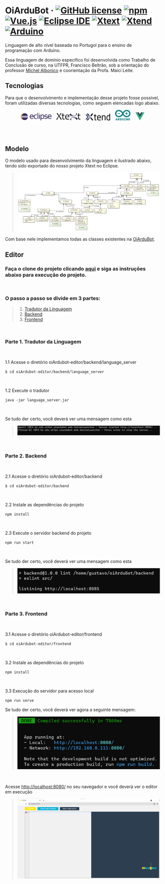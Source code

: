 # OiArduBot &middot; [![GitHub license](https://img.shields.io/badge/license-MIT-blue.svg)](https://github.com/IntelAgir-Research-Group/OiArduBot/blob/main/LICENSE) [![npm](https://img.shields.io/badge/-npm-CB3837?logo=npm)](https://www.npmjs.com/package/npm/v/6.14.4) [![Vue.js](https://img.shields.io/badge/-Vue.js-388a65?logo=vue.js)](https://vuejs.org/) [![Eclipse IDE](https://img.shields.io/badge/-Eclipse%20IDE-2C2255?logo=EclipseIDE)](https://www.eclipse.org/downloads/) [![Xtext](https://img.shields.io/badge/-Xtext-2C2255)](https://www.eclipse.org/Xtext/) [![Xtend](https://img.shields.io/badge/-Xtend-2C2255)](https://www.eclipse.org/xtend/) [![Arduino](https://img.shields.io/badge/-Arduino-1f635b?logo=arduino)](https://www.arduino.cc/)

Linguagem de alto nível baseada no Portugol para o ensino de programação com Arduino.

Essa linguagem de domínio específico foi desenvolvida como Trabalho de Conclusão de curso, na UTFPR, Francisco Beltrão, sob a orientação do professor [Michel Albonico](https://michelalbonico.github.io/) e coorientação da Profa. Maici Leite.

## Tecnologias
Para que o desenvolvimento e implementação desse projeto fosse possível, foram utilizadas diversas tecnologias, como seguem elencadas logo abaixo.
<br>

<p align="center">
<img src="images/eclipse.png" width="100">&nbsp;&nbsp;&nbsp;
<img src="images/xtext.png" width="80">&nbsp;&nbsp;&nbsp;
<img src="images/xtend.png" width="80">&nbsp;&nbsp;&nbsp;
<img src="images/arduino.png" width="50">&nbsp;&nbsp;&nbsp;
<img src="images/vue.png" width="30">
</p>

<br>
<br>

## Modelo

O modelo usado para desenvolvimento da linguagem é ilustrado abaixo, tendo sido exportado do nosso projeto Xtext no Eclipse.
<br>
> <img src="images/class-diagram.png">
Com base nele implementamos todas as classes existentes na [OiArduBot](https://github.com/IntelAgir-Research-Group/OiArduBot).
<br>

## Editor
### Faça o clone do projeto clicando [aqui](https://github.com/IntelAgir-Research-Group/oiArdubot-editor) e siga as instruções abaixo para execução do projeto.

<br>

### O passo a passo se divide em 3 partes:
> 1. [Tradutor da Linguagem](#parte-1-tradutor)
> 2. [Backend](#parte-2-backend)
> 3. [Frontend](#parte-3-frontend)

<br> 

### Parte 1. Tradutor da Linguagem
<br>

1.1 Acesse o diretório oiArdubot-editor/backend/language_server
```
$ cd oiArdubot-editor/backend/language_server
```
<br>

1.2 Execute o tradutor
```
java -jar language_server.jar
```
<br>

Se tudo der certo, você deverá ver uma mensagem como esta
> <img src="images/languageserver.png">
<br>

### Parte 2. Backend
<br>

2.1 Acesse o diretório oiArdubot-editor/backend
```
$ cd oiArdubot-editor/backend
```
<br>

2.2 Instale as dependências do projeto
```
npm install
```
<br>

2.3 Execute o servidor backend do projeto
```
npm run start
```
<br>

Se tudo der certo, você deverá ver uma mensagem como esta
> <img src="images/backend.png">
<br>

### Parte 3. Frontend
<br>

3.1 Acesse o diretório oiArdubot-editor/frontend
```
$ cd oiArdubot-editor/frontend
```
<br>

3.2 Instale as dependências do projeto
```
npm install
```
<br>

3.3 Execução do servidor para acesso local
```
npm run serve
```



Se tudo der certo, você deverá ver agora a seguinte mensagem:
> <img src="images/frontend.png">
<br>

Acesse [http://localhost:8080/](http://localhost:8080/) no seu navegador e você deverá ver o editor em execução
<br>
> <img src="images/editor2.png">





